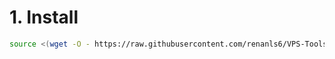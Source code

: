 # 1. Install

```bash 
source <(wget -O - https://raw.githubusercontent.com/renanls6/VPS-Tools/refs/heads/main/system.sh)

```
